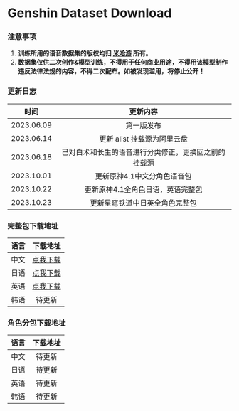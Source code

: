 # Genshin Dataset Download

### 注意事项

1. **训练所用的语音数据集的版权均归 [米哈游](https://www.mihoyo.com/) 所有。**
2. **数据集仅供二次创作&模型训练，不得用于任何商业用途，不得用该模型制作违反法律法规的内容，不得二次配布。如被发现滥用，将停止公开！**

### 更新日志

|    时间    |  更新内容  |
| :--------: | :--------: |
| 2023.06.09 | 第一版发布 |
| 2023.06.14 | 更新 alist 挂载源为阿里云盘 |
| 2023.06.18 | 已对白术和长生的语音进行分类修正，更换回之前的挂载源 |
| 2023.10.01 | 更新原神4.1中文分角色语音包 |
| 2023.10.22 | 更新原神4.1全角色日语，英语完整包 |
| 2023.10.23 | 更新星穹铁道中日英全角色完整包 |

### 完整包下载地址

|    语言    |                           下载地址                           |
| :--------: | :----------------------------------------------------------: |
| 中文 | [点我下载](https://pan.ai-hobbyist.org/Genshin%20Datasets/%E4%B8%AD%E6%96%87%20-%20Chinese/%E5%AE%8C%E6%95%B4%E5%8C%85%20-%20Full) |
| 日语 | [点我下载](https://pan.ai-hobbyist.org/Genshin%20Datasets/%E6%97%A5%E8%AF%AD%20-%20Japanese/%E5%AE%8C%E6%95%B4%E5%8C%85%20-%20Full) |
| 英语 | [点我下载](https://pan.ai-hobbyist.org/Genshin%20Datasets/%E8%8B%B1%E8%AF%AD%20-%20English/%E5%AE%8C%E6%95%B4%E5%8C%85%20-%20Full) |
| 韩语 | 待更新 |

### 角色分包下载地址

| 语言 | 下载地址 |
| :--: | :------: |
| 中文 |  待更新  |
| 日语 |  待更新  |
| 英语 |  待更新  |
| 韩语 |  待更新  |

